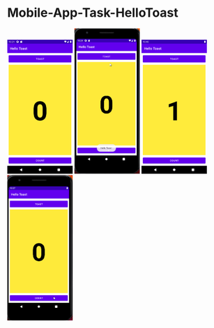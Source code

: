 # Mobile-App-Task-HelloToast


<img src="Screenshot.png" width="150">


<img src="hellotoast.gif" width="150">


<img src="count.png" width="150">


<img src="countgif.gif" width="150">



